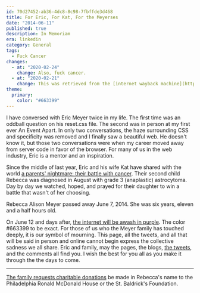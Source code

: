 ```yaml
---
id: 70d27452-ab36-4dc8-8c98-7fbffde3d468
title: For Eric, For Kat, For the Meyerses
date: "2014-06-11"
published: true
description: In Memoriam
era: linkedin
category: General
tags:
  - Fuck Cancer
changes:
  - at: "2020-02-24"
    change: Also, fuck cancer.
  - at: "2020-02-21"
    change: This was retrieved from the [internet wayback machine](https://web.archive.org/web/20141009223744/http://www.felocity.com/article/663399becca) and links were updated where possible.
theme:
  primary:
    color: "#663399"
---
```


I have conversed with Eric Meyer twice in my life. The first time was an oddball question on his reset.css file. The second was in person at my first ever An Event Apart. In only two conversations, the haze surrounding CSS and specificity was removed and I finally saw a beautiful web. He doesn't know it, but those two conversations were when my career moved away from server code in favor of the browser. For many of us in the web industry, Eric is a mentor and an inspiration.

Since the middle of last year, Eric and his wife Kat have shared with the world [a parents' nightmare: their battle with cancer](https://web.archive.org/web/20141009223744/http://meyerweb.com/eric/thoughts/category/personal/cancer). Their second child Rebecca was diagnosed in August with grade 3 (anaplastic) astrocytoma. Day by day we watched, hoped, and prayed for their daughter to win a battle that wasn't of her choosing.

Rebecca Alison Meyer passed away June 7, 2014. She was six years, eleven and a half hours old.

On June 12 and days after, [the internet will be awash in purple](https://web.archive.org/web/20141009223744/http://www.zeldman.com/2014/06/10/the-color-purple/). The color #663399 to be exact. For those of us who the Meyer family has touched deeply, it is our symbol of mourning. This page, all the tweets, and all that will be said in person and online cannot begin express the collective sadness we all share. Eric and family, may the pages, the blogs, [the tweets](https://web.archive.org/web/20141009223744/https://twitter.com/search?f=realtime&q=%23663399Becca), and the comments all find you. I wish the best for you all as you make it through the the days to come.

---

[The family requests charitable donations](https://web.archive.org/web/20141009223744/http://meyerweb.com/eric/thoughts/2014/06/09/in-memoriam-2/) be made in Rebecca's name to the Philadelphia Ronald McDonald House or the St. Baldrick's Foundation.
